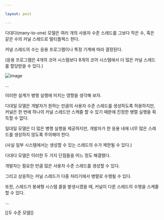 ```yaml
---

layout: post

---
```


다대다(many-to-one) 모델은 여러 개의 사용자 수준 스레드를 그보다 작은 수, 혹은 같은 수의 커널 스레드로 멀티플렉스 한다.

커널 스레드의 수는 응용 프로그램이나 특정 기계에 따라 결정된다.

(응용 프로그램은 4개의 코어 시스템보다 8개의 코어 시스템에서 더 많은 커널 스레드를 할당받을 수 있다.)

![image](https://user-images.githubusercontent.com/116250393/213480851-0fd182eb-ebfb-4494-b131-a341a490abe9.png)

...

이러한 설계가 병행 실행에 미치는 영향을 생각해 보자.

다대일 모델은 개발자가 원하는 만큼의 사용자 수준 스레드를 생성하도록 허용하지만, 커널은 한 번에 하나의 커널 스레드만 스케줄 할 수 있기 때문에 진정한 병렬 실행을 획득할 수 없다.

일대일 모델은 더 많은 병행 실행을 제공하지만, 개발자가 한 응용 내에 너무 많은 스레드를 생성하지 않도록 주의해야 한다.

(사실 일부 시스템에서는 생성할 수 있는 스레드의 수가 제한될 수 있다.)

다대다 모델은 이러한 두 가지 단점들을 어느 정도 해결했다.

개발자는 필요한 만큼 많은 사용자 수준 스레드를 생성할 수 있다.

그리고 상응하는 커널 스레드가 다중 처리기에서 병렬로 수행될 수 있다.

또한, 스레드가 봉쇄형 시스템 콜을 발생시켰을 때, 커널이 다른 스레드의 수행을 스케줄 할 수 있다.

...

[[두 수준 모델]]